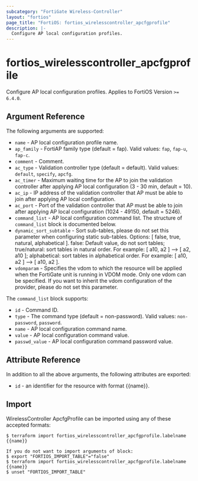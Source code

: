 ```yaml
---
subcategory: "FortiGate Wireless-Controller"
layout: "fortios"
page_title: "FortiOS: fortios_wirelesscontroller_apcfgprofile"
description: |-
  Configure AP local configuration profiles.
---
```


# fortios_wirelesscontroller_apcfgprofile
Configure AP local configuration profiles. Applies to FortiOS Version `>= 6.4.0`.

## Argument Reference

The following arguments are supported:

* `name` - AP local configuration profile name.
* `ap_family` - FortiAP family type (default = fap). Valid values: `fap`, `fap-u`, `fap-c`.
* `comment` - Comment.
* `ac_type` - Validation controller type (default = default). Valid values: `default`, `specify`, `apcfg`.
* `ac_timer` - Maximum waiting time for the AP to join the validation controller after applying AP local configuration (3 - 30 min, default = 10).
* `ac_ip` - IP address of the validation controller that AP must be able to join after applying AP local configuration.
* `ac_port` - Port of the validation controller that AP must be able to join after applying AP local configuration (1024 - 49150, default = 5246).
* `command_list` - AP local configuration command list. The structure of `command_list` block is documented below.
* `dynamic_sort_subtable` - Sort sub-tables, please do not set this parameter when configuring static sub-tables. Options: [ false, true, natural, alphabetical ]. false: Default value, do not sort tables; true/natural: sort tables in natural order. For example: [ a10, a2 ] --> [ a2, a10 ]; alphabetical: sort tables in alphabetical order. For example: [ a10, a2 ] --> [ a10, a2 ].
* `vdomparam` - Specifies the vdom to which the resource will be applied when the FortiGate unit is running in VDOM mode. Only one vdom can be specified. If you want to inherit the vdom configuration of the provider, please do not set this parameter.

The `command_list` block supports:

* `id` - Command ID.
* `type` - The command type (default = non-password). Valid values: `non-password`, `password`.
* `name` - AP local configuration command name.
* `value` - AP local configuration command value.
* `passwd_value` - AP local configuration command password value.


## Attribute Reference

In addition to all the above arguments, the following attributes are exported:
* `id` - an identifier for the resource with format {{name}}.

## Import

WirelessController ApcfgProfile can be imported using any of these accepted formats:
```
$ terraform import fortios_wirelesscontroller_apcfgprofile.labelname {{name}}

If you do not want to import arguments of block:
$ export "FORTIOS_IMPORT_TABLE"="false"
$ terraform import fortios_wirelesscontroller_apcfgprofile.labelname {{name}}
$ unset "FORTIOS_IMPORT_TABLE"
```

